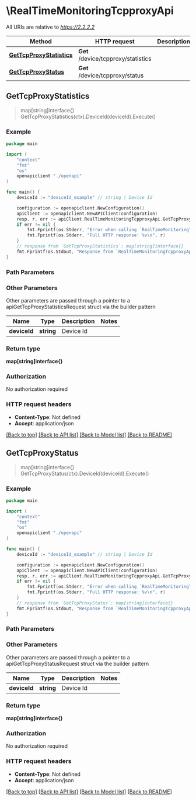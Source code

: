 # \RealTimeMonitoringTcpproxyApi

All URIs are relative to *https://2.2.2.2*

Method | HTTP request | Description
------------- | ------------- | -------------
[**GetTcpProxyStatistics**](RealTimeMonitoringTcpproxyApi.md#GetTcpProxyStatistics) | **Get** /device/tcpproxy/statistics | 
[**GetTcpProxyStatus**](RealTimeMonitoringTcpproxyApi.md#GetTcpProxyStatus) | **Get** /device/tcpproxy/status | 



## GetTcpProxyStatistics

> map[string]interface{} GetTcpProxyStatistics(ctx).DeviceId(deviceId).Execute()





### Example

```go
package main

import (
    "context"
    "fmt"
    "os"
    openapiclient "./openapi"
)

func main() {
    deviceId := "deviceId_example" // string | Device Id

    configuration := openapiclient.NewConfiguration()
    apiClient := openapiclient.NewAPIClient(configuration)
    resp, r, err := apiClient.RealTimeMonitoringTcpproxyApi.GetTcpProxyStatistics(context.Background()).DeviceId(deviceId).Execute()
    if err != nil {
        fmt.Fprintf(os.Stderr, "Error when calling `RealTimeMonitoringTcpproxyApi.GetTcpProxyStatistics``: %v\n", err)
        fmt.Fprintf(os.Stderr, "Full HTTP response: %v\n", r)
    }
    // response from `GetTcpProxyStatistics`: map[string]interface{}
    fmt.Fprintf(os.Stdout, "Response from `RealTimeMonitoringTcpproxyApi.GetTcpProxyStatistics`: %v\n", resp)
}
```

### Path Parameters



### Other Parameters

Other parameters are passed through a pointer to a apiGetTcpProxyStatisticsRequest struct via the builder pattern


Name | Type | Description  | Notes
------------- | ------------- | ------------- | -------------
 **deviceId** | **string** | Device Id | 

### Return type

**map[string]interface{}**

### Authorization

No authorization required

### HTTP request headers

- **Content-Type**: Not defined
- **Accept**: application/json

[[Back to top]](#) [[Back to API list]](../README.md#documentation-for-api-endpoints)
[[Back to Model list]](../README.md#documentation-for-models)
[[Back to README]](../README.md)


## GetTcpProxyStatus

> map[string]interface{} GetTcpProxyStatus(ctx).DeviceId(deviceId).Execute()





### Example

```go
package main

import (
    "context"
    "fmt"
    "os"
    openapiclient "./openapi"
)

func main() {
    deviceId := "deviceId_example" // string | Device Id

    configuration := openapiclient.NewConfiguration()
    apiClient := openapiclient.NewAPIClient(configuration)
    resp, r, err := apiClient.RealTimeMonitoringTcpproxyApi.GetTcpProxyStatus(context.Background()).DeviceId(deviceId).Execute()
    if err != nil {
        fmt.Fprintf(os.Stderr, "Error when calling `RealTimeMonitoringTcpproxyApi.GetTcpProxyStatus``: %v\n", err)
        fmt.Fprintf(os.Stderr, "Full HTTP response: %v\n", r)
    }
    // response from `GetTcpProxyStatus`: map[string]interface{}
    fmt.Fprintf(os.Stdout, "Response from `RealTimeMonitoringTcpproxyApi.GetTcpProxyStatus`: %v\n", resp)
}
```

### Path Parameters



### Other Parameters

Other parameters are passed through a pointer to a apiGetTcpProxyStatusRequest struct via the builder pattern


Name | Type | Description  | Notes
------------- | ------------- | ------------- | -------------
 **deviceId** | **string** | Device Id | 

### Return type

**map[string]interface{}**

### Authorization

No authorization required

### HTTP request headers

- **Content-Type**: Not defined
- **Accept**: application/json

[[Back to top]](#) [[Back to API list]](../README.md#documentation-for-api-endpoints)
[[Back to Model list]](../README.md#documentation-for-models)
[[Back to README]](../README.md)

